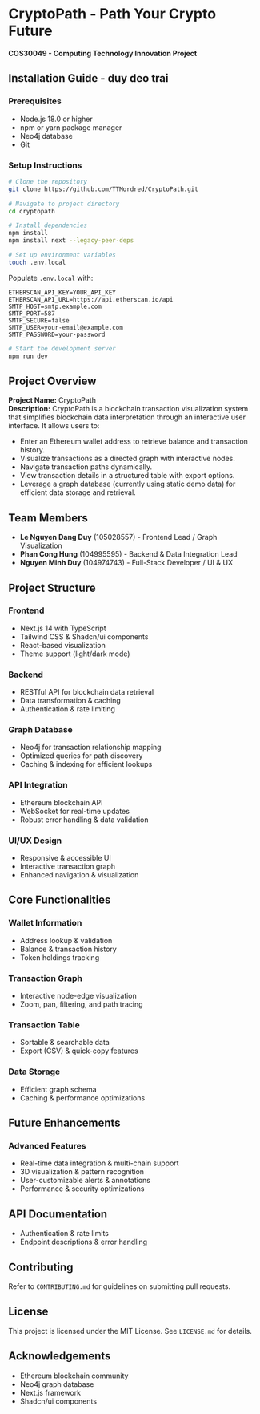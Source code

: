 # CryptoPath - Path Your Crypto Future
**COS30049 - Computing Technology Innovation Project**

## Installation Guide - duy deo trai

### Prerequisites
- Node.js 18.0 or higher
- npm or yarn package manager
- Neo4j database
- Git

### Setup Instructions
```bash
# Clone the repository
git clone https://github.com/TTMordred/CryptoPath.git

# Navigate to project directory
cd cryptopath

# Install dependencies
npm install
npm install next --legacy-peer-deps

# Set up environment variables
touch .env.local
```
Populate `.env.local` with:
```
ETHERSCAN_API_KEY=YOUR_API_KEY
ETHERSCAN_API_URL=https://api.etherscan.io/api
SMTP_HOST=smtp.example.com
SMTP_PORT=587
SMTP_SECURE=false
SMTP_USER=your-email@example.com
SMTP_PASSWORD=your-password
```
```bash
# Start the development server
npm run dev
```

## Project Overview
**Project Name:** CryptoPath  
**Description:**
CryptoPath is a blockchain transaction visualization system that simplifies blockchain data interpretation through an interactive user interface. It allows users to:
- Enter an Ethereum wallet address to retrieve balance and transaction history.
- Visualize transactions as a directed graph with interactive nodes.
- Navigate transaction paths dynamically.
- View transaction details in a structured table with export options.
- Leverage a graph database (currently using static demo data) for efficient data storage and retrieval.

## Team Members
- **Le Nguyen Dang Duy** (105028557) - Frontend Lead / Graph Visualization
- **Phan Cong Hung** (104995595) - Backend & Data Integration Lead
- **Nguyen Minh Duy** (104974743) - Full-Stack Developer / UI & UX

## Project Structure
### Frontend
- Next.js 14 with TypeScript
- Tailwind CSS & Shadcn/ui components
- React-based visualization
- Theme support (light/dark mode)

### Backend
- RESTful API for blockchain data retrieval
- Data transformation & caching
- Authentication & rate limiting

### Graph Database
- Neo4j for transaction relationship mapping
- Optimized queries for path discovery
- Caching & indexing for efficient lookups

### API Integration
- Ethereum blockchain API
- WebSocket for real-time updates
- Robust error handling & data validation

### UI/UX Design
- Responsive & accessible UI
- Interactive transaction graph
- Enhanced navigation & visualization

## Core Functionalities
### Wallet Information
- Address lookup & validation
- Balance & transaction history
- Token holdings tracking

### Transaction Graph
- Interactive node-edge visualization
- Zoom, pan, filtering, and path tracing

### Transaction Table
- Sortable & searchable data
- Export (CSV) & quick-copy features

### Data Storage
- Efficient graph schema
- Caching & performance optimizations

## Future Enhancements
### Advanced Features
- Real-time data integration & multi-chain support
- 3D visualization & pattern recognition
- User-customizable alerts & annotations
- Performance & security optimizations

## API Documentation
- Authentication & rate limits
- Endpoint descriptions & error handling

## Contributing
Refer to `CONTRIBUTING.md` for guidelines on submitting pull requests.

## License
This project is licensed under the MIT License. See `LICENSE.md` for details.

## Acknowledgements
- Ethereum blockchain community
- Neo4j graph database
- Next.js framework
- Shadcn/ui components
